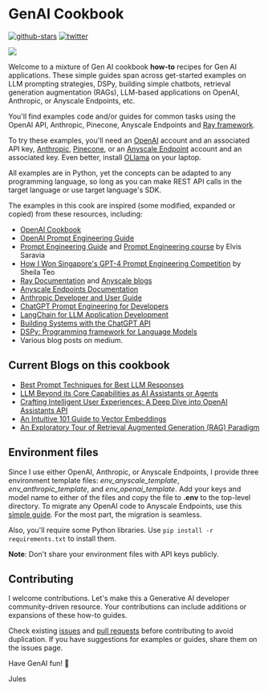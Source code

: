 # GenAI Cookbook

<a href="https://github.com/dmatrix/genai-cookbook"><img src="https://img.shields.io/github/stars/dmatrix/genai-cookbook" alt="github-stars"></a>
<a href="https://twitter.com/2twitme"><img src="https://img.shields.io/twitter/follow/2twitme?label=Follow" alt="twitter"></a>

<img src=images/gen_ai_cookbook_img_1.png>

Welcome to a mixture of Gen AI cookbook **how-to** recipes for Gen AI applications. These simple guides span across get-started examples on LLM prompting strategies, DSPy, building simple chatbots, retrieval generation augmentation (RAGs), LLM-based applications on OpenAI, Anthropic, or Anyscale Endpoints, etc. 

You'll find examples code and/or guides for common tasks using the OpenAI API, Anthropic, Pinecone, Anyscale Endpoints and [Ray framework](https://www.ray.io/). 

To try these examples, you'll need an [OpenAI](https://platform.openai.com/docs/introduction) account and an associated API key, [Anthropic](https://docs.anthropic.com/claude/docs/intro-to-claude), [Pinecone](https://www.pinecone.io/pricing/), or an [Anyscale Endpoint](https://www.anyscale.com/get-started) account and an associated key. Even better, install [OLlama](https://ollama.com/) on your laptop. 

All examples are in Python, yet the concepts can be adapted to any programming language, so long as you can make REST API calls in the target language or use target language's SDK.

The examples in this cook are inspired (some modified, expanded or copied) from these resources, including:

 * [OpenAI Cookbook](https://github.com/openai/openai-cookbook)
 * [OpenAI Prompt Engineering Guide](https://platform.openai.com/docs/guides/prompt-engineering)
 * [Prompt Engineering Guide](https://www.promptingguide.ai/introduction) and [Prompt Engineering course](https://maven.com/dair-ai/prompt-engineering-llms?promoCode=MAVENMONDAY) by Elvis Saravia
 * [How I Won Singapore's GPT-4 Prompt Engineering Competition](https://towardsdatascience.com/how-i-won-singapores-gpt-4-prompt-engineering-competition-34c195a93d41) by Sheila Teo
 * [Ray Documentation](https://docs.ray.io/en/latest/) and [Anyscale blogs](https://www.anyscale.com/blog)
 * [Anyscale Endpoints Documentation](https://docs.endpoints.anyscale.com/)
 * [Anthropic Developer and User Guide](https://docs.anthropic.com/claude/docs/intro-to-claude)
 * [ChatGPT Prompt Engineering for Developers](https://learn.deeplearning.ai/chatgpt-prompt-eng/lesson/1/introduction)
 * [LangChain for LLM Application Development](https://learn.deeplearning.ai/langchain/lesson/1/introduction)
 * [Building Systems with the ChatGPT API](https://learn.deeplearning.ai/chatgpt-building-system/lesson/1/introduction)
 * [DSPy: Programming framework for Language Models](https://dspy-docs.vercel.app/docs/intro)
 * Various blog posts on medium.

 ## Current Blogs on this cookbook

 * [Best Prompt Techniques for Best LLM Responses](https://medium.com/the-modern-scientist/best-prompt-techniques-for-best-llm-responses-24d2ff4f6bca)
* [LLM Beyond its Core Capabilities as AI Assistants or Agents](https://medium.com/@2twitme/llm-beyond-its-core-capabilities-as-ai-assistants-or-agents-704ffb972934)
* [Crafting Intelligent User Experiences: A Deep Dive into OpenAI Assistants API](https://medium.com/@2twitme/crafting-intelligent-user-experiences-a-deep-dive-into-openai-assistants-api-00439ace108a)
* [An Intuitive 101 Guide to Vector Embeddings](https://medium.com/@2twitme/an-intuitive-101-guide-to-vector-embeddings-ffde295c3558)
* [An Exploratory Tour of Retrieval Augmented Generation (RAG) Paradigm](https://medium.com/@2twitme/an-exploratory-tour-of-retrieval-augmented-generation-rag-paradigm-3940c1947d27)

## Environment files
Since I use either OpenAI, Anthropic, or Anyscale Endpoints, I provide three
environment template files: *env_anyscale_template*, *env_anthropic_template*, and *env_openai_template*. Add your keys and model name to either of the files and copy the file to **.env** to the top-level directory. To migrate any OpenAI code to Anyscale Endpoints, use this [simple guide](https://docs.endpoints.anyscale.com/guides/migrate-from-openai/). For the most part, the migration is seamless.

Also, you'll require some Python libraries. Use `pip install -r requirements.txt` to install them.

**Note**: Don't share your environment files with API keys publicly.

## Contributing
I welcome contributions. Let's make this a Generative AI developer community-driven resource. Your contributions can include additions or expansions of these how-to guides.

Check existing [issues](https://github.com/dmatrix/genai-cookbook/issues) and [pull requests](https://github.com/dmatrix/genai-cookbook/pulls) before contributing to avoid duplication. If you have suggestions for examples or guides, share them on the issues page.


Have GenAI fun! 🥳️

Jules
